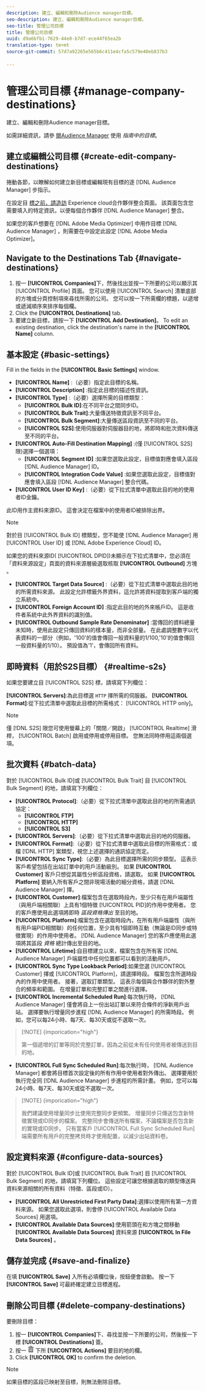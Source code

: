 ```yaml
---
description: 建立、編輯和刪除Audience manager目標。
seo-description: 建立、編輯和刪除Audience manager目標。
seo-title: 管理公司目標
title: 管理公司目標
uuid: d9a6bfb1-7629-44e0-b7d7-ece44f65ea2b
translation-type: tm+mt
source-git-commit: 57d7a92265e565b6c411e4cfa5c579e40eb837b3

---
```



# 管理公司目標 {#manage-company-destinations}

建立、編輯和刪除Audience manager目標。

<!-- t_company_destinations.xml -->

如需詳細資訊，請參 [閱Audience Manager](https://docs.adobe.com/content/help/en/audience-manager/user-guide/features/destinations/destinations.html) 使用 *指南中的目標*。

## 建立或編輯公司目標 {#create-edit-company-destinations}

捲動各節，以瞭解如何建立新目標或編輯現有目標的逐 [!DNL Audience Manager] 步指示。

<!-- create-edit-company-destinations.xml -->

在設定目 [標之前，請造訪](https://wiki.corp.adobe.com/x/mPIMPw) Experience cloud合作夥伴整合頁面。 該頁面包含您需要填入的特定資訊，以便每個合作夥伴 [!DNL Audience Manager] 整合。

如果您的客戶想要在 [!DNL Adobe Media Optimizer] 中用作目標 [!DNL Audience Manager] ，則需要在中設定此設定 [!DNL Adobe Media Optimizer]。

## Navigate to the Destinations Tab {#navigate-destinations}

1. 按一 **[!UICONTROL Companies]**&#x200B;下，然後找出並按一下所要的公司以顯示其 [!UICONTROL Profile] 頁面。 您可以使用 [!UICONTROL Search] 清單底部的方塊或分頁控制項來尋找所需的公司。 您可以按一下所需欄的標題，以遞增或遞減順序來排序每個欄。
1. Click the **[!UICONTROL Destinations]** tab.
1. 要建立新目標，請按一下 **[!UICONTROL Add Destination]**。 To edit an existing destination, click the destination's name in the **[!UICONTROL Name]** column.

## 基本設定 {#basic-settings}

Fill in the fields in the **[!UICONTROL Basic Settings]** window.

* **[!UICONTROL Name]** :（必要）指定此目標的名稱。
* **[!UICONTROL Description]** :指定此目標的描述性資訊。
* **[!UICONTROL Type]** :（必要）選擇所需的目標類型：
   * **[!UICONTROL Bulk ID]**:在不同平台之間同步ID。
   * **[!UICONTROL Bulk Trait]**:大量傳送特徵資訊至不同平台。
   * **[!UICONTROL Bulk Segment]**:大量傳送區段資訊至不同的平台。
   * **[!UICONTROL S2S]**:使用伺服器對伺服器目的地，將即時和批次資料傳送至不同的平台。
* **[!UICONTROL Auto-Fill Destination Mapping]** :(僅 [!UICONTROL S2S] 限)選擇一個選項：
   * **[!UICONTROL Segment ID]** :如果您選取此設定，目標值對應會填入區段 [!DNL Audience Manager] ID。
   * **[!UICONTROL Integration Code Value]** :如果您選取此設定，目標值對應會填入區段 [!DNL Audience Manager] 整合代碼。
* **[!UICONTROL User ID Key]** :（必要）從下拉式清單中選取此目的地的使用者ID金鑰。

此ID用作主資料來源ID。 這會決定在檔案中的使用者ID被排除出界。

>[!NOTE]
>
>對於目 [!UICONTROL Bulk ID] 標類型，您不能使 [!DNL Audience Manager] 用 [!UICONTROL User ID] 或 [!DNL Adobe Experience Cloud] ID。

如果您的資料來源ID( [!UICONTROL DPID])未顯示在下拉式清單中，您必須在「資料來源設定」頁面的資料來源層級選取核取 **[!UICONTROL Outbound]** 方塊 [](https://docs.adobe.com/content/help/en/audience-manager/user-guide/features/data-sources/manage-datasources.html)。

* **[!UICONTROL Target Data Source]** :（必要）從下拉式清單中選取此目的地的所需資料來源。 此設定允許標籤外界資料，這允許將資料提取到客戶端的獨立系統中。
* **[!UICONTROL Foreign Account ID]** :指定此目的地的外來帳戶ID。 這是收件者系統中此外界資料的識別值。
* **[!UICONTROL Outbound Sample Rate Denominator]** :當傳回的資料總量未知時，使用此設定只傳回資料的樣本量，而非全部量。 在此處調整數字以代表資料的一部分（例如，'100'的值會傳回一般資料量的1/100,'10'的值會傳回一般資料量的1/10）。 預設值為'1'，會傳回所有資料。

## 即時資料（用於S2S目標） {#realtime-s2s}

如果您要建立目 [!UICONTROL S2S] 標，請填寫下列欄位：

**[!UICONTROL Servers]**:為此目標選 `HTTP` 擇所需的伺服器。
**[!UICONTROL Format]**:從下拉式清單中選取此目標的所需格式： [!UICONTROL HTTP only]。

>[!NOTE]
>
>僅 [!DNL S2S] 限您可使用螢幕上的「關閉／開啟」 [!UICONTROL Realtime] 滑桿， [!UICONTROL Batch] 啟用或停用或停用目標。 您無法同時停用這兩個選項。

## 批次資料 {#batch-data}

對於 [!UICONTROL Bulk ID]或 [!UICONTROL Bulk Trait] 目 [!UICONTROL Bulk Segment] 的地，請填寫下列欄位：

* **[!UICONTROL Protocol]**:（必要）從下拉式清單中選取此目的地的所需通訊協定：
   * **[!UICONTROL FTP]**
   * **[!UICONTROL HTTP]**
   * **[!UICONTROL S3]**
* **[!UICONTROL Servers]**:（必要）從下拉式清單中選取此目的地的伺服器。
* **[!UICONTROL Format]**:（必要）從下拉式清單中選取此目標的所需格式：或檔 [!DNL HTTP] 案類型，視您上述選擇的通訊協定而定。
* **[!UICONTROL Sync Type]**:（必要）為此目標選擇所需的同步類型。 這表示客戶希望包括在出站訂單中的用戶活動級別。 如果 **[!UICONTROL Customer]** 客戶只想從其屬性分析區段資格，請選取。 如果 **[!UICONTROL Platform]** 要納入所有客戶之間非現場活動的細分資格，請選 [!DNL Audience Manager] 擇。
* **[!UICONTROL Customer]**:檔案包含在選取時段內，至少只有在用戶端屬性（與用戶端相關聯）上具有1個特徵 [!UICONTROL PID]的作用中使用者。 您的客戶應使用此選項將即時 *區段資格傳出* 至目的地。
* **[!UICONTROL Platform]**:檔案包含在選取時段內，在所有用戶端屬性（與所有用戶端PID相關聯）的任何位置，至少具有1個即時互動（無論是ID同步或特徵實現）的作用中使用者。 [!DNL Audience Manager] 您的客戶應使用此選項將其區段 *資格* 總計傳出至目的地。
* **[!UICONTROL Lifetime]**:自目標建立以來，檔案包含在所有客 [!DNL Audience Manager] 戶端屬性中任何位置都可以看到的活動用戶。
* **[!UICONTROL Sync Type Lookback Period]**:如果您選 [!UICONTROL Customer] 擇或 [!UICONTROL Platform]，請選擇時段。 檔案包含所選時段內的作用中使用者。
接著，選取訂單類型。 這表示每個與合作夥伴的對外整合的頻率和範圍。 在增量訂單和完整訂單之間進行選擇。
* **[!UICONTROL Incremental Scheduled Run]**:每次執行時， [!DNL Audience Manager] 僅會將自上一份出站訂單以來符合條件的淨新用戶出站。 選擇要執行增量同步進程 [!DNL Audience Manager] 的所需時段。 例如，您可以每24小時、每7天、每30天或從不選取一次。

>[!NOTE] {imporication="high"}
>
>第一個遞增的訂單等同於完整訂單，因為之前從未有任何使用者被傳送到目的地。

* **[!UICONTROL Full Sync Scheduled Run]**:每次執行時， [!DNL Audience Manager] 都會將目標首次設定後的所有作用中使用者對外傳出。 選擇要用於執行完全同 [!DNL Audience Manager] 步進程的所需計畫。 例如，您可以每24小時、每7天、每30天或從不選取一次。

>[!NOTE] {imporication="high"}
>
>我們建議使用增量同步比使用完整同步更頻繁。 增量同步只傳送包含新特徵實現或ID同步的檔案。 完整同步會傳送所有檔案，不論檔案是否包含新的實現或ID同步。 只有當客戶 [!UICONTROL Full Sync Scheduled Run] 端需要所有用戶的完整拷貝時才使用配置，以減少出站資料卷。

## 設定資料來源 {#configure-data-sources}

對於 [!UICONTROL Bulk ID]或 [!UICONTROL Bulk Trait] 目 [!UICONTROL Bulk Segment] 的地，請填寫下列欄位。 這些設定可讓您根據選取的類型傳送與資料來源相關的所有資料（特徵、區段或ID）。

* **[!UICONTROL All Unrestricted First Party Data]**:選擇以使用所有第一方資料來源。 如果您選取此選項，則會停 [!UICONTROL Available Data Sources] 用選項。
* **[!UICONTROL Available Data Sources]**:使用箭頭在和方塊之間移動 **[!UICONTROL Available Data Sources]** 資料來源 **[!UICONTROL In File Data Sources]** 。

## 儲存並完成 {#save-and-finalize}

在填 **[!UICONTROL Save]** 入所有必填欄位後，按鈕便會啟動。 按一下 **[!UICONTROL Save]** 可最終確定建立目標進程。

## 刪除公司目標 {#delete-company-destinations}

<!-- delete-company-destinations.xml -->

要刪除目標：

1. 按一 **[!UICONTROL Companies]**&#x200B;下、尋找並按一下所要的公司，然後按一下標 **[!UICONTROL Destinations]** 簽。
1. 按一 ![](assets/icon_delete.png) 下所 **[!UICONTROL Actions]** 要目的地的欄。
1. Click **[!UICONTROL OK]** to confirm the deletion.

>[!NOTE]
>
>如果目標的區段已映射至目標，則無法刪除目標。